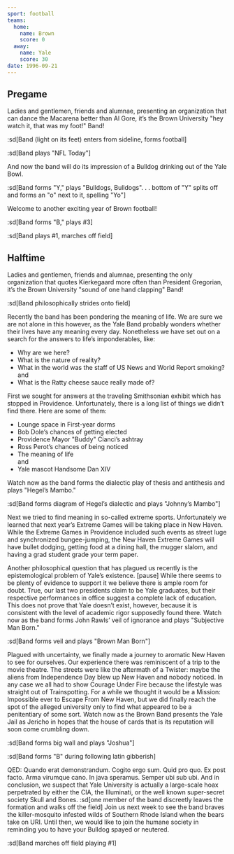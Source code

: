 ```yaml
---
sport: football
teams:
  home:
    name: Brown
    score: 0
  away:
    name: Yale
    score: 30
date: 1996-09-21
---
```


## Pregame

Ladies and gentlemen, friends and alumnae, presenting an organization that can dance the Macarena better than Al Gore, it’s the Brown University "hey watch it, that was my foot!" Band!

:sd[Band (light on its feet) enters from sideline, forms football]

:sd[Band plays "NFL Today"]

And now the band will do its impression of a Bulldog drinking out of the Yale Bowl.

:sd[Band forms "Y," plays "Bulldogs, Bulldogs". . . bottom of "Y" splits off and forms an "o" next to it, spelling "Yo"]

Welcome to another exciting year of Brown football!

:sd[Band forms "B," plays #3]

:sd[Band plays #1, marches off field]

## Halftime

Ladies and gentlemen, friends and alumnae, presenting the only organization that quotes Kierkegaard more often than President Gregorian, it’s the Brown University "sound of one hand clapping" Band!

:sd[Band philosophically strides onto field]

Recently the band has been pondering the meaning of life. We are sure we are not alone in this however, as the Yale Band probably wonders whether their lives have any meaning every day. Nonetheless we have set out on a search for the answers to life’s imponderables, like:

- Why are we here?
- What is the nature of reality?
- What in the world was the staff of US News and World Report smoking?\
  and
- What is the Ratty cheese sauce really made of?

First we sought for answers at the traveling Smithsonian exhibit which has stopped in Providence. Unfortunately, there is a long list of things we didn’t find there. Here are some of them:

- Lounge space in First-year dorms
- Bob Dole’s chances of getting elected
- Providence Mayor "Buddy" Cianci’s ashtray
- Ross Perot’s chances of being noticed
- The meaning of life\
  and
- Yale mascot Handsome Dan XIV

Watch now as the band forms the dialectic play of thesis and antithesis and plays "Hegel’s Mambo."

:sd[Band forms diagram of Hegel’s dialectic and plays "Johnny’s Mambo"]

Next we tried to find meaning in so-called extreme sports. Unfortunately we learned that next year’s Extreme Games will be taking place in New Haven. While the Extreme Games in Providence included such events as street luge and synchronized bungee-jumping, the New Haven Extreme Games will have bullet dodging, getting food at a dining hall, the mugger slalom, and having a grad student grade your term paper.

Another philosophical question that has plagued us recently is the epistemological problem of Yale’s existence. [pause] While there seems to be plenty of evidence to support it we believe there is ample room for doubt. True, our last two presidents claim to be Yale graduates, but their respective performances in office suggest a complete lack of education. This does not prove that Yale doesn’t exist, however, because it is consistent with the level of academic rigor supposedly found there. Watch now as the band forms John Rawls’ veil of ignorance and plays "Subjective Man Born."

:sd[Band forms veil and plays "Brown Man Born"]

Plagued with uncertainty, we finally made a journey to aromatic New Haven to see for ourselves. Our experience there was reminiscent of a trip to the movie theatre. The streets were like the aftermath of a Twister: maybe the aliens from Independence Day blew up New Haven and nobody noticed. In any case we all had to show Courage Under Fire because the lifestyle was straight out of Trainspotting. For a while we thought it would be a Mission: Impossible ever to Escape From New Haven, but we did finally reach the spot of the alleged university only to find what appeared to be a penitentiary of some sort. Watch now as the Brown Band presents the Yale Jail as Jericho in hopes that the house of cards that is its reputation will soon come crumbling down.

:sd[Band forms big wall and plays "Joshua"]

:sd[Band forms "B" during following latin gibberish]

QED: Quando erat demonstrandum. Cogito ergo sum. Quid pro quo. Ex post facto. Arma virumque cano. In java speramus. Semper ubi sub ubi. And in conclusion, we suspect that Yale University is actually a large-scale hoax perpetrated by either the CIA, the Illuminati, or the well known super-secret society Skull and Bones. :sd[one member of the band discreetly leaves the formation and walks off the field] Join us next week to see the band braves the killer-mosquito infested wilds of Southern Rhode Island when the bears take on URI. Until then, we would like to join the humane society in reminding you to have your Bulldog spayed or neutered.

:sd[Band marches off field playing #1]
